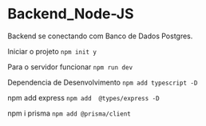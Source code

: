 # Backend_Node-JS
Backend se conectando com Banco de Dados Postgres.

Iniciar o projeto `npm init y`

Para o servidor funcionar `npm run dev`

Dependencia de Desenvolvimento `npm add typescript -D` 

npm add express `npm add  @types/express -D`

npm i prisma   `npm add @prisma/client`
